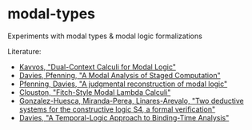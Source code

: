 # modal-types
Experiments with modal types & modal logic formalizations

Literature:
* [Kavvos, "Dual-Context Calculi for Modal Logic"](https://arxiv.org/abs/1602.04860)
* [Davies, Pfenning, "A Modal Analysis of Staged Computation"](https://www.cs.cmu.edu/~fp/papers/jacm00.pdf)
* [Pfenning, Davies, "A judgmental reconstruction of modal logic"](https://www.cs.cmu.edu/~fp/papers/mscs00.pdf)
* [Clouston, "Fitch-Style Modal Lambda Calculi"](https://arxiv.org/abs/1710.08326)
* [Gonzalez-Huesca, Miranda-Perea, Linares-Arevalo, "Two deductive systems for the constructive logic S4, a formal verification"](http://www.anupamdas.com/sd19/papers/SD19_paper_6.pdf)
* [Davies, "A Temporal-Logic Approach to Binding-Time Analysis"](https://www.brics.dk/RS/95/51/BRICS-RS-95-51.pdf)
